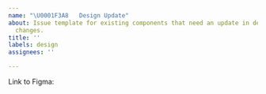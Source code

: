 ```yaml
---
name: "\U0001F3A8   Design Update"
about: Issue template for existing components that need an update in design/minor
  changes.
title: ''
labels: design
assignees: ''

---
```


Link to Figma:
